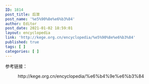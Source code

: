 ```yaml
---
ID: 1814
post_title: 后泄
post_name: '%e5%90%8e%e6%b3%84'
author: Editor
post_date: 2021-01-02 18:59:01
layout: encyclopedia
link: 'http://kege.org.cn/encyclopedia/%e5%90%8e%e6%b3%84'
published: true
tags: [ ]
categories: [ ]
---
```

<!-- wp:paragraph -->
<p>参考链接：</p>
<!-- /wp:paragraph -->

<!-- wp:embed {"url":"http://kege.org.cn/encyclopedia/%e6%b4%9e%e6%b3%84","type":"wp-embed","providerNameSlug":"kege-org-cn","className":""} -->
<figure class="wp-block-embed is-type-wp-embed is-provider-kege-org-cn wp-block-embed-kege-org-cn"><div class="wp-block-embed__wrapper">
http://kege.org.cn/encyclopedia/%e6%b4%9e%e6%b3%84
</div></figure>
<!-- /wp:embed -->